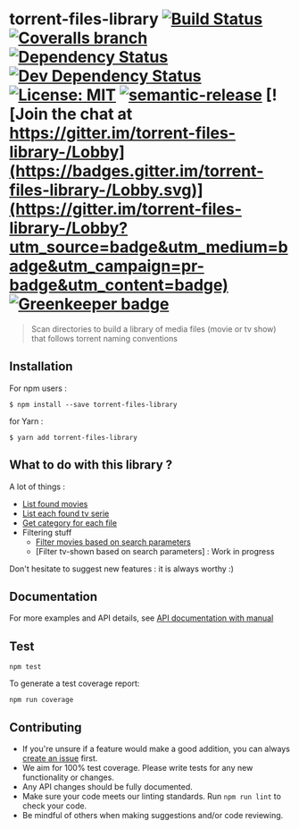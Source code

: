 # torrent-files-library [![Build Status](https://img.shields.io/travis/jy95/torrent-files-library.svg)](https://travis-ci.org/jy95/torrent-files-library)  [![Coveralls branch](https://img.shields.io/coveralls/jy95/torrent-files-library/master.svg)](https://coveralls.io/github/jy95/torrent-files-library?branch=master) [![Dependency Status](https://img.shields.io/david/jy95/torrent-files-library.svg)](https://david-dm.org/jy95/torrent-files-library)  [![Dev Dependency Status](https://img.shields.io/david/dev/jy95/torrent-files-library.svg)](https://david-dm.org/jy95/torrent-files-library?type=dev) [![License: MIT](https://img.shields.io/badge/License-MIT-yellow.svg)](https://opensource.org/licenses/MIT)  [![semantic-release](https://img.shields.io/badge/%20%20%F0%9F%93%A6%F0%9F%9A%80-semantic--release-e10079.svg)](https://github.com/semantic-release/semantic-release) [![Join the chat at https://gitter.im/torrent-files-library-/Lobby](https://badges.gitter.im/torrent-files-library-/Lobby.svg)](https://gitter.im/torrent-files-library-/Lobby?utm_source=badge&utm_medium=badge&utm_campaign=pr-badge&utm_content=badge)  [![Greenkeeper badge](https://badges.greenkeeper.io/jy95/torrent-files-library.svg)](https://greenkeeper.io/)
> Scan directories to build a library of media files (movie or tv show) that follows torrent naming conventions

## Installation

For npm users :

```shell
$ npm install --save torrent-files-library
```

for Yarn :
```shell
$ yarn add torrent-files-library
```

## What to do with this library ?

A lot of things :
* [List found movies](https://jy95.github.io/torrent-files-library/manual/listFoundMovies.html)
* [List each found tv serie](https://jy95.github.io/torrent-files-library/manual/listEachTvSerie.html)
* [Get category for each file](https://jy95.github.io/torrent-files-library/manual/getCategoryForEachFile.html)
* Filtering stuff
    * [Filter movies based on search parameters](https://jy95.github.io/torrent-files-library/manual/filterMoviesByParameters.html)
    * [Filter tv-shown based on search parameters] : Work in progress

Don't hesitate to suggest new features : it is always worthy :)

## Documentation
For more examples and API details, see [API documentation with manual](https://jy95.github.io/torrent-files-library/)

## Test

```shell
npm test
```

To generate a test coverage report:

```shell
npm run coverage
```
## Contributing

* If you're unsure if a feature would make a good addition, you can always [create an issue](https://github.com/jy95/torrent-files-library/issues/new) first.
* We aim for 100% test coverage. Please write tests for any new functionality or changes.
* Any API changes should be fully documented.
* Make sure your code meets our linting standards. Run `npm run lint` to check your code.
* Be mindful of others when making suggestions and/or code reviewing.